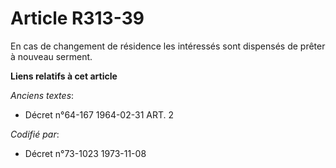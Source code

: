 # Article R313-39

En cas de changement de résidence les intéressés sont dispensés de prêter à nouveau serment.

**Liens relatifs à cet article**

_Anciens textes_:

  - Décret n°64-167 1964-02-31 ART. 2

_Codifié par_:

  - Décret n°73-1023 1973-11-08
